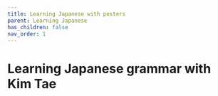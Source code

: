 ```yaml
---
title: Learning Japanese with posters
parent: Learning Japanese
has_children: false
nav_order: 1
---
```


# Learning Japanese grammar with Kim Tae
